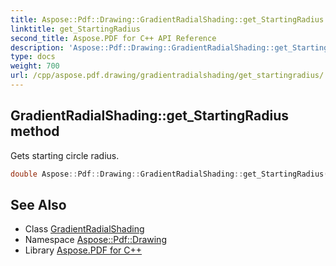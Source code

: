 ```yaml
---
title: Aspose::Pdf::Drawing::GradientRadialShading::get_StartingRadius method
linktitle: get_StartingRadius
second_title: Aspose.PDF for C++ API Reference
description: 'Aspose::Pdf::Drawing::GradientRadialShading::get_StartingRadius method. Gets starting circle radius in C++.'
type: docs
weight: 700
url: /cpp/aspose.pdf.drawing/gradientradialshading/get_startingradius/
---
```

## GradientRadialShading::get_StartingRadius method


Gets starting circle radius.

```cpp
double Aspose::Pdf::Drawing::GradientRadialShading::get_StartingRadius() const
```

## See Also

* Class [GradientRadialShading](../)
* Namespace [Aspose::Pdf::Drawing](../../)
* Library [Aspose.PDF for C++](../../../)
